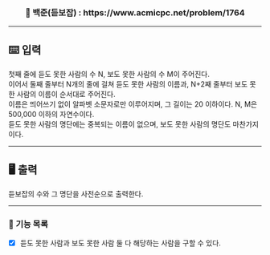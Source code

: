 <h3 align="center"> 
    📌 백준(듣보잡) : https://www.acmicpc.net/problem/1764
</h3>

---

## ⌨️ 입력
첫째 줄에 듣도 못한 사람의 수 N, 보도 못한 사람의 수 M이 주어진다.  
이어서 둘째 줄부터 N개의 줄에 걸쳐 듣도 못한 사람의 이름과, N+2째 줄부터 보도 못한 사람의 이름이 순서대로 주어진다.   
이름은 띄어쓰기 없이 알파벳 소문자로만 이루어지며, 그 길이는 20 이하이다. N, M은 500,000 이하의 자연수이다.  
듣도 못한 사람의 명단에는 중복되는 이름이 없으며, 보도 못한 사람의 명단도 마찬가지이다.  

---

## 🖥️ 출력
듣보잡의 수와 그 명단을 사전순으로 출력한다.

---

### 📜 기능 목록
- [x] 듣도 못한 사람과 보도 못한 사람 둘 다 해당하는 사람을 구할 수 있다.